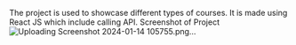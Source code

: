 The project is used to showcase different types of courses.
It is made using React JS which include calling API.
Screenshot of Project![Uploading Screenshot 2024-01-14 105755.png…]()

